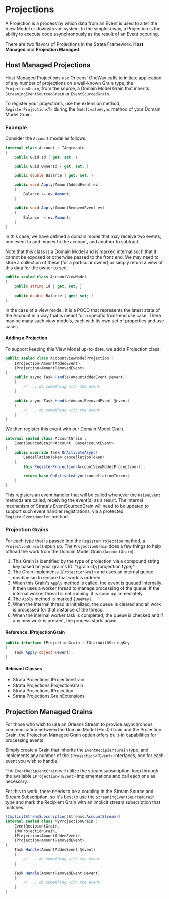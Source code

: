 # Projections

A Projection is a process by which data from an Event is used to alter the View Model or downstream system. In the simplest way, a Projection is the ability to execute code asynchronously as the result of an Event occuring.

There are two flavors of Projections in the Strata Framework. **Host Managed** and **Projection Managed**.

## Host Managed Projections

Host Managed Projections use Orleans' OneWay calls to initiate application of any number of projections on a well-known Grain type, the `ProjectionGrain`, from the source, a Domain Model Grain that inherits `StreamingEventSourcedGrain` or `EventSourcedGrain`.

To register your projections, use the extension method, `RegisterProjection<T>` during the `OnActivateAsync` method of your Domain Model Grain.

### Example

Consider the `Account` model as follows.

```csharp
internal class Account : IAggregate
{
    public Guid Id { get; set; }

    public Guid OwnerId { get; set; }

    public double Balance { get; set; }

    public void Apply(AmountAddedEvent ev)
    {
        Balance += ev.Amount;
    }

    public void Apply(AmountRemovedEvent ev)
    {
        Balance -= ev.Amount;
    }
}
```

In this case, we have defined a domain model that may receive two events; one event to add money to the account, and another to subtract.

Note that this class is a Domain Model and is marked internal such that it cannot be exposed or otherwise passed to the front end. We may need to store a collection of these (for a particular owner) or simply return a view of this data for the owner to see.

```csharp
public sealed class AccountViewModel
{
    public string Id { get; set; }

    public double Balance { get; set; }
}
```

In the case of a view model, it is a POCO that represents the latest state of the Account in a way that is meant for a specific front-end use case. There may be many such view models, each with its own set of properties and use cases.

#### Adding a Projection

To support keeping this View Model up-to-date, we add a Projection class.

```csharp
public sealed class AccountViewModelProjection :
    IProjection<AmountAddedEvent>,
    IProjection<AmountRemovedEvent>
{
    public async Task Handle(AmountAddedEvent @event)
    {
        // ... do something with the event
    }

    public async Task Handle(AmountRemovedEvent @event)
    {
        // ... do something with the event
    }
}
```

We then register this event with our Domain Model Grain.

```csharp
internal sealed class AccountGrain :
    EventSourcedGrain<Account, BaseAccountEvent>
{
    public override Task OnActivateAsync(
        CancellationToken cancellationToken)
    {
        this.RegisterProjection<AccountViewModelProjection>();

        return base.OnActivateAsync(cancellationToken);
    }
}
```

This registers an event handler that will be called whenever the `RaiseEvent` methods are called, receiving the event(s) as a result. The internal mechanism of Strata's EventSourcedGrain will need to be updated to support such event handler registrations, via a protected `RegisterEventHandler` method.

### Projection Grains

For each type that is passed into the `RegisterProjection` method, a `ProjectionGrain` is spun up. The `ProjectionGrain` does a few things to help offload the work from the Domain Model Grain (`AccountGrain`).

1. This Grain is identified by the type of projection via a compound string key based on your grain's ID: "{grain id}/{projection type}"
2. The Grain implements `IProjectionGrain` and uses an internal queue mechanism to ensure that work is ordered.
3. When this Grain's `Apply` method is called, the event is queued internally. It then uses a worker thread to manage processing of the queue. If the internal worker thread is not running, it is spun up immediately.
4. The `Apply` method is marked `[OneWay]`
5. When the internal thread is initialized, the queue is cleared and all work is processed for that instance of the thread.
6. When the internal worker task is completed, the queue is checked and if any new work is present, the process starts again.

#### Reference: IProjectionGrain

```csharp
public interface IProjectionGrain : IGrainWithStringKey
{
    Task Apply(object @event);
}
```

#### Relevant Classes

- Strata.Projections.IProjectionGrain
- Strata.Projections.ProjectionGrain
- Strata.Projections.IProjection<TEvent>
- Strata.Projections.GrainExtensions

## Projection Managed Grains

For those who wish to use an Orleans Stream to provide asynchronous communication between the Domain Model (Host) Grain and the Projection Grain, the Projection Managed Grain option offers built-in capabilities for processing events.

Simply create a Grain that inherits the `EventRecipientGrain` type, and implements any number of the `IProjection<TEvent>` interfaces, one for each event you wish to handle.

The `EventRecipientGrain` will utilize the stream subscription, loop through the available `IProjection<TEvent>` implementations and call each one as necessary.

For this to work, there needs to be a coupling in the Stream Source and Stream Subscription, so it's best to use the `StreamingEventSourcedGrain` type and mark the Recipient Grain with an implicit stream subscription that matches.

```csharp
[ImplicitStreamSubscription(Streams.AccountStream)]
internal sealed class MyProjectionGrain :
    EventRecipientGrain,
    IMyProjectionGrain,
    IProjection<AmountAddedEvent>,
    IProjection<AmountRemovedEvent>
{
    Task Handle(AmountAddedEvent @event)
    {
        // ... do something with the event
    }

    Task Handle(AmountRemovedEvent @event)
    {
        // ... do something with the event
    }
}
```
